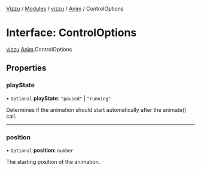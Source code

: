 [Vizzu](../README.md) / [Modules](../modules.md) / [vizzu](../modules/vizzu.md)
/ [Anim](../modules/vizzu.Anim.md) / ControlOptions

# Interface: ControlOptions

[vizzu](../modules/vizzu.md).[Anim](../modules/vizzu.Anim.md).ControlOptions

## Properties

### playState

• `Optional` **playState**: `"paused"` | `"running"`

Determines if the animation should start automatically after the animate() call.

______________________________________________________________________

### position

• `Optional` **position**: `number`

The starting position of the animation.
